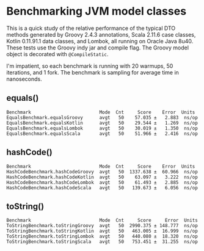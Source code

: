 # Benchmarking JVM model classes

This is a quick study of the relative performance of the typical DTO methods generated by Groovy 2.4.3 annotations, Scala 2.11.6 case classes, Kotlin 0.11.91.1 data classes, and Lombok, all running on Oracle Java 8u40.  These tests use the Groovy indy jar and compile flag.  The Groovy model object is decorated with `@CompileStatic`.

I'm impatient, so each benchmark is running with 20 warmups, 50 iterations, and 1 fork.  The benchmark is sampling for average time in nanoseconds.

## equals()

    Benchmark                         Mode  Cnt     Score    Error  Units
    EqualsBenchmark.equalsGroovy      avgt   50    57.035 ±   2.883  ns/op
    EqualsBenchmark.equalsKotlin      avgt   50    29.544 ±   1.269  ns/op
    EqualsBenchmark.equalsLombok      avgt   50    30.019 ±   1.350  ns/op
    EqualsBenchmark.equalsScala       avgt   50    51.966 ±   2.416  ns/op

## hashCode()

    Benchmark                         Mode  Cnt     Score    Error  Units
    HashCodeBenchmark.hashCodeGroovy  avgt   50  1337.638 ±  60.966  ns/op
    HashCodeBenchmark.hashCodeKotlin  avgt   50    63.097 ±   3.222  ns/op
    HashCodeBenchmark.hashCodeLombok  avgt   50    61.493 ±   2.885  ns/op
    HashCodeBenchmark.hashCodeScala   avgt   50   139.673 ±   6.056  ns/op
    
## toString()

    Benchmark                         Mode  Cnt     Score     Error  Units
    ToStringBenchmark.toStringGroovy  avgt   50  2990.375 ± 148.777  ns/op
    ToStringBenchmark.toStringKotlin  avgt   50   463.005 ±  16.999  ns/op
    ToStringBenchmark.toStringLombok  avgt   50   440.080 ±  18.320  ns/op
    ToStringBenchmark.toStringScala   avgt   50   753.451 ±  31.255  ns/op
